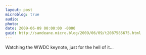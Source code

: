 ```yaml
---
layout: post
microblog: true
audio: 
photo: 
date: 2009-06-09 00:00:00 -0000
guid: http://samdeane.micro.blog/2009/06/09/t2087585675.html
---
```

Watching the WWDC keynote, just for the hell of it...
